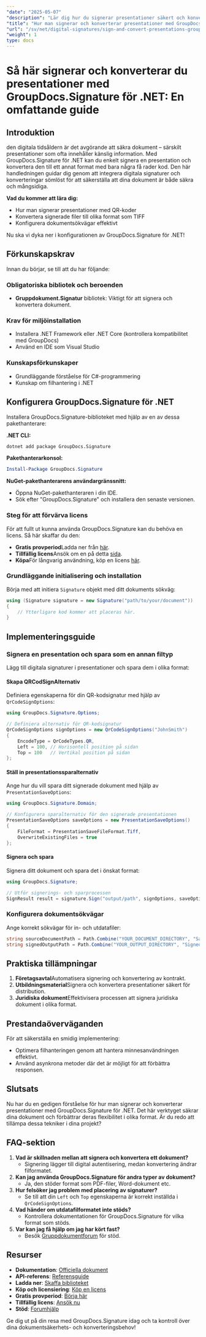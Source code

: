 ```yaml
---
"date": "2025-05-07"
"description": "Lär dig hur du signerar presentationer säkert och konverterar dem med GroupDocs.Signature för .NET. Den här guiden behandlar QR-kodsignering, filkonvertering och konfiguration av dokumentsökvägar."
"title": "Hur man signerar och konverterar presentationer med GroupDocs.Signature för .NET – en omfattande guide"
"url": "/sv/net/digital-signatures/sign-and-convert-presentations-groupdocs-signature-net/"
"weight": 1
type: docs
---
```

# Så här signerar och konverterar du presentationer med GroupDocs.Signature för .NET: En omfattande guide

## Introduktion

den digitala tidsåldern är det avgörande att säkra dokument – särskilt presentationer som ofta innehåller känslig information. Med GroupDocs.Signature för .NET kan du enkelt signera en presentation och konvertera den till ett annat format med bara några få rader kod. Den här handledningen guidar dig genom att integrera digitala signaturer och konverteringar sömlöst för att säkerställa att dina dokument är både säkra och mångsidiga.

**Vad du kommer att lära dig:**
- Hur man signerar presentationer med QR-koder
- Konvertera signerade filer till olika format som TIFF
- Konfigurera dokumentsökvägar effektivt

Nu ska vi dyka ner i konfigurationen av GroupDocs.Signature för .NET!

## Förkunskapskrav

Innan du börjar, se till att du har följande:

### Obligatoriska bibliotek och beroenden
- **Gruppdokument.Signatur** bibliotek: Viktigt för att signera och konvertera dokument.
  
### Krav för miljöinstallation
- Installera .NET Framework eller .NET Core (kontrollera kompatibilitet med GroupDocs)
- Använd en IDE som Visual Studio

### Kunskapsförkunskaper
- Grundläggande förståelse för C#-programmering
- Kunskap om filhantering i .NET

## Konfigurera GroupDocs.Signature för .NET

Installera GroupDocs.Signature-biblioteket med hjälp av en av dessa pakethanterare:

**.NET CLI:**
```bash
dotnet add package GroupDocs.Signature
```

**Pakethanterarkonsol:**
```powershell
Install-Package GroupDocs.Signature
```

**NuGet-pakethanterarens användargränssnitt:**
- Öppna NuGet-pakethanteraren i din IDE.
- Sök efter "GroupDocs.Signature" och installera den senaste versionen.

### Steg för att förvärva licens

För att fullt ut kunna använda GroupDocs.Signature kan du behöva en licens. Så här skaffar du den:
- **Gratis provperiod**Ladda ner från [här](https://releases.groupdocs.com/signature/net/).
- **Tillfällig licens**Ansök om en på detta [sida](https://purchase.groupdocs.com/temporary-license/).
- **Köpa**För långvarig användning, köp en licens [här](https://purchase.groupdocs.com/buy).

### Grundläggande initialisering och installation

Börja med att initiera `Signature` objekt med ditt dokuments sökväg:

```csharp
using (Signature signature = new Signature("path/to/your/document"))
{
    // Ytterligare kod kommer att placeras här.
}
```

## Implementeringsguide

### Signera en presentation och spara som en annan filtyp

Lägg till digitala signaturer i presentationer och spara dem i olika format:

#### Skapa QRCodSignAlternativ
Definiera egenskaperna för din QR-kodsignatur med hjälp av `QrCodeSignOptions`:

```csharp
using GroupDocs.Signature.Options;

// Definiera alternativ för QR-kodsignatur
QrCodeSignOptions signOptions = new QrCodeSignOptions("JohnSmith")
{
    EncodeType = QrCodeTypes.QR,
    Left = 100, // Horisontell position på sidan
    Top = 100   // Vertikal position på sidan
};
```

#### Ställ in presentationssparalternativ
Ange hur du vill spara ditt signerade dokument med hjälp av `PresentationSaveOptions`:

```csharp
using GroupDocs.Signature.Domain;

// Konfigurera sparalternativ för den signerade presentationen
PresentationSaveOptions saveOptions = new PresentationSaveOptions()
{
    FileFormat = PresentationSaveFileFormat.Tiff,
    OverwriteExistingFiles = true
};
```

#### Signera och spara
Signera ditt dokument och spara det i önskat format:

```csharp
using GroupDocs.Signature;

// Utför signerings- och sparprocessen
SignResult result = signature.Sign("output/path", signOptions, saveOptions);
```

### Konfigurera dokumentsökvägar
Ange korrekt sökvägar för in- och utdatafiler:

```csharp
string sourceDocumentPath = Path.Combine("YOUR_DOCUMENT_DIRECTORY", "Sample_Document.docx");
string signedOutputPath = Path.Combine("YOUR_OUTPUT_DIRECTORY", "SignedDocuments", "Signed_Document.pdf");
```

## Praktiska tillämpningar
1. **Företagsavtal**Automatisera signering och konvertering av kontrakt.
2. **Utbildningsmaterial**Signera och konvertera presentationer säkert för distribution.
3. **Juridiska dokument**Effektivisera processen att signera juridiska dokument i olika format.

## Prestandaöverväganden
För att säkerställa en smidig implementering:
- Optimera filhanteringen genom att hantera minnesanvändningen effektivt.
- Använd asynkrona metoder där det är möjligt för att förbättra responsen.

## Slutsats
Nu har du en gedigen förståelse för hur man signerar och konverterar presentationer med GroupDocs.Signature för .NET. Det här verktyget säkrar dina dokument och förbättrar deras flexibilitet i olika format. Är du redo att tillämpa dessa tekniker i dina projekt?

## FAQ-sektion
1. **Vad är skillnaden mellan att signera och konvertera ett dokument?**
   - Signering lägger till digital autentisering, medan konvertering ändrar filformatet.
2. **Kan jag använda GroupDocs.Signature för andra typer av dokument?**
   - Ja, den stöder format som PDF-filer, Word-dokument etc.
3. **Hur felsöker jag problem med placering av signaturer?**
   - Se till att din `Left` och `Top` egenskaperna är korrekt inställda i `QrCodeSignOptions`.
4. **Vad händer om utdatafilformatet inte stöds?**
   - Kontrollera dokumentationen för GroupDocs.Signature för vilka format som stöds.
5. **Var kan jag få hjälp om jag har kört fast?**
   - Besök [Gruppdokumentforum](https://forum.groupdocs.com/c/signature/) för stöd.

## Resurser
- **Dokumentation**: [Officiella dokument](https://docs.groupdocs.com/signature/net/)
- **API-referens**: [Referensguide](https://reference.groupdocs.com/signature/net/)
- **Ladda ner**: [Skaffa biblioteket](https://releases.groupdocs.com/signature/net/)
- **Köp och licensiering**: [Köp en licens](https://purchase.groupdocs.com/buy)
- **Gratis provperiod**: [Börja här](https://releases.groupdocs.com/signature/net/)
- **Tillfällig licens**: [Ansök nu](https://purchase.groupdocs.com/temporary-license/)
- **Stöd**: [Forumhjälp](https://forum.groupdocs.com/c/signature/)

Ge dig ut på din resa med GroupDocs.Signature idag och ta kontroll över dina dokumentsäkerhets- och konverteringsbehov!